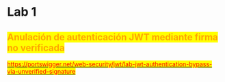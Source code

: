 # Lab 1

## <mark style="color:orange;">Anulación de autenticación JWT mediante firma no verificada</mark>

<mark style="color:orange;"></mark>

<mark style="color:red;"></mark>[<mark style="color:red;">https://portswigger.net/web-security/jwt/lab-jwt-authentication-bypass-via-unverified-signature</mark>](https://portswigger.net/web-security/jwt/lab-jwt-authentication-bypass-via-unverified-signature)<mark style="color:red;"></mark>

<mark style="color:orange;"></mark>



